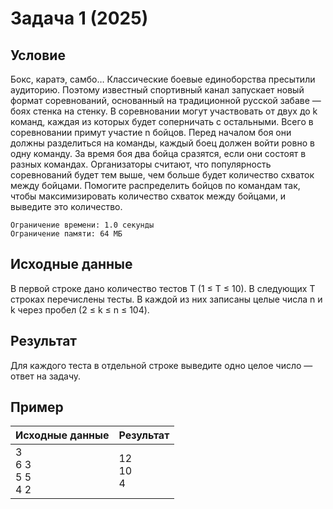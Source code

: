 #  Задача 1 (2025)

## Условие

Бокс, каратэ, самбо… Классические боевые единоборства пресытили аудиторию. Поэтому известный спортивный канал запускает новый формат соревнований, основанный на традиционной русской забаве — боях стенка на стенку. В соревновании могут участвовать от двух до k команд, каждая из которых будет соперничать с остальными. Всего в соревновании примут участие n бойцов. Перед началом боя они должны разделиться на команды, каждый боец должен войти ровно в одну команду. За время боя два бойца сразятся, если они состоят в разных командах. Организаторы считают, что популярность соревнований будет тем выше, чем больше будет количество схваток между бойцами. Помогите распределить бойцов по командам так, чтобы максимизировать количество схваток между бойцами, и выведите это количество.

    Ограничение времени: 1.0 секунды
    Ограничение памяти: 64 МБ

## Исходные данные
В первой строке дано количество тестов T (1 ≤ T ≤ 10). В следующих T строках перечислены тесты. В каждой из них записаны целые числа n и k через пробел (2 ≤ k ≤ n ≤ 104).

## Результат
Для каждого теста в отдельной строке выведите одно целое число — ответ на задачу.

## Пример
| Исходные данные | Результат  |
|---|---|
| 3 <br> 6 3 <br> 5 5 <br> 4 2  | 12 <br> 10 <br> 4  |